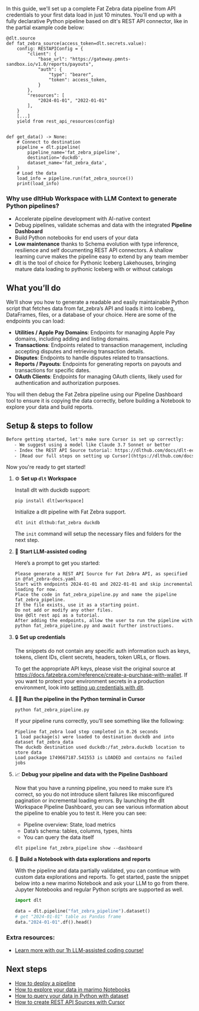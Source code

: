 In this guide, we'll set up a complete Fat Zebra data pipeline from API credentials to your first data load in just 10 minutes. You'll end up with a fully declarative Python pipeline based on dlt's REST API connector, like in the partial example code below:

```python-outcome
@dlt.source
def fat_zebra_source(access_token=dlt.secrets.value):
    config: RESTAPIConfig = {
        "client": {
            "base_url": "https://gateway.pmnts-sandbox.io/v1.0/reports/payouts",
            "auth": {
                "type": "bearer",
                "token": access_token,
            }
        },
        "resources": [
            "2024-01-01", "2022-01-01"
        ],
    }
    [...]
    yield from rest_api_resources(config)


def get_data() -> None:
    # Connect to destination
    pipeline = dlt.pipeline(
        pipeline_name='fat_zebra_pipeline',
        destination='duckdb',
        dataset_name='fat_zebra_data', 
    )
    # Load the data
    load_info = pipeline.run(fat_zebra_source())
    print(load_info) 
```

### Why use dltHub Workspace with LLM Context to generate Python pipelines?

- Accelerate pipeline development with AI-native context
- Debug pipelines, validate schemas and data with the integrated **Pipeline Dashboard**
- Build Python notebooks for end users of your data
- **Low maintenance** thanks to Schema evolution with type inference, resilience and self documenting REST API connectors. A shallow learning curve makes the pipeline easy to extend by any team member
- dlt is the tool of choice for Pythonic Iceberg Lakehouses, bringing mature data loading to pythonic Iceberg with or without catalogs

## What you’ll do

We’ll show you how to generate a readable and easily maintainable Python script that fetches data from fat_zebra’s API and loads it into Iceberg, DataFrames, files, or a database of your choice. Here are some of the endpoints you can load:

- **Utilities / Apple Pay Domains**: Endpoints for managing Apple Pay domains, including adding and listing domains.
- **Transactions**: Endpoints related to transaction management, including accepting disputes and retrieving transaction details.
- **Disputes**: Endpoints to handle disputes related to transactions.
- **Reports / Payouts**: Endpoints for generating reports on payouts and transactions for specific dates.
- **OAuth Clients**: Endpoints for managing OAuth clients, likely used for authentication and authorization purposes.

You will then debug the Fat Zebra pipeline using our Pipeline Dashboard tool to ensure it is copying the data correctly, before building a Notebook to explore your data and build reports.

## Setup & steps to follow

```default
Before getting started, let's make sure Cursor is set up correctly:
   - We suggest using a model like Claude 3.7 Sonnet or better
   - Index the REST API Source tutorial: https://dlthub.com/docs/dlt-ecosystem/verified-sources/rest_api/ and add it to context as **@dlt rest api**
   - [Read our full steps on setting up Cursor](https://dlthub.com/docs/dlt-ecosystem/llm-tooling/cursor-restapi#23-configuring-cursor-with-documentation)
```

Now you're ready to get started!

1. ⚙️ **Set up `dlt` Workspace**
    
    Install dlt with duckdb support:
    ```shell
    pip install dlt[workspace]
    ```

    Initialize a dlt pipeline with Fat Zebra support.
    ```shell
    dlt init dlthub:fat_zebra duckdb
    ```

    The `init` command will setup the necessary files and folders for the next step.
    
2. 🤠 **Start LLM-assisted coding**
    
    Here’s a prompt to get you started:
    
    ```prompt
    Please generate a REST API Source for Fat Zebra API, as specified in @fat_zebra-docs.yaml 
    Start with endpoints 2024-01-01 and 2022-01-01 and skip incremental loading for now. 
    Place the code in fat_zebra_pipeline.py and name the pipeline fat_zebra_pipeline. 
    If the file exists, use it as a starting point. 
    Do not add or modify any other files. 
    Use @dlt rest api as a tutorial. 
    After adding the endpoints, allow the user to run the pipeline with python fat_zebra_pipeline.py and await further instructions.
    ```

    
3. 🔒 **Set up credentials** 
    
    The snippets do not contain any specific auth information such as keys, tokens, client IDs, client secrets, headers, token URLs, or flows.
    
    To get the appropriate API keys, please visit the original source at https://docs.fatzebra.com/reference/create-a-purchase-with-wallet.
    If you want to protect your environment secrets in a production environment, look into [setting up credentials with dlt](https://dlthub.com/docs/walkthroughs/add_credentials).
    
4. 🏃‍♀️ **Run the pipeline in the Python terminal in Cursor**
    
    ```shell
    python fat_zebra_pipeline.py
    ```
    
    If your pipeline runs correctly, you’ll see something like the following:
    
    ```shell
    Pipeline fat_zebra load step completed in 0.26 seconds
    1 load package(s) were loaded to destination duckdb and into dataset fat_zebra_data
    The duckdb destination used duckdb:/fat_zebra.duckdb location to store data
    Load package 1749667187.541553 is LOADED and contains no failed jobs
    ```
    
5. 📈 **Debug your pipeline and data with the Pipeline Dashboard**

    Now that you have a running pipeline, you need to make sure it’s correct, so you do not introduce silent failures like misconfigured pagination or incremental loading errors. By launching the dlt Workspace Pipeline Dashboard, you can see various information about the pipeline to enable you to test it. Here you can see:
    - Pipeline overview: State, load metrics
    - Data’s schema: tables, columns, types, hints
    - You can query the data itself
    
    ```shell
    dlt pipeline fat_zebra_pipeline show --dashboard
    ```
    
6. 🐍 **Build a Notebook with data explorations and reports**

    With the pipeline and data partially validated, you can continue with custom data explorations and reports. To get started, paste the snippet below into a new marimo Notebook and ask your LLM to go from there. Jupyter Notebooks and regular Python scripts are supported as well.

    
    ```python
    import dlt

   data = dlt.pipeline("fat_zebra_pipeline").dataset()
   # get "2024-01-01" table as Pandas frame
   data."2024-01-01".df().head()
    ```

### Extra resources:

- [Learn more with our 1h LLM-assisted coding course!](https://www.youtube.com/watch?v=GGid70rnJuM)

## Next steps

- [How to deploy a pipeline](https://dlthub.com/docs/walkthroughs/deploy-a-pipeline)
- [How to explore your data in marimo Notebooks](https://dlthub.com/docs/general-usage/dataset-access/marimo)
- [How to query your data in Python with dataset](https://dlthub.com/docs/general-usage/dataset-access/dataset)
- [How to create REST API Sources with Cursor](https://dlthub.com/docs/dlt-ecosystem/llm-tooling/cursor-restapi)